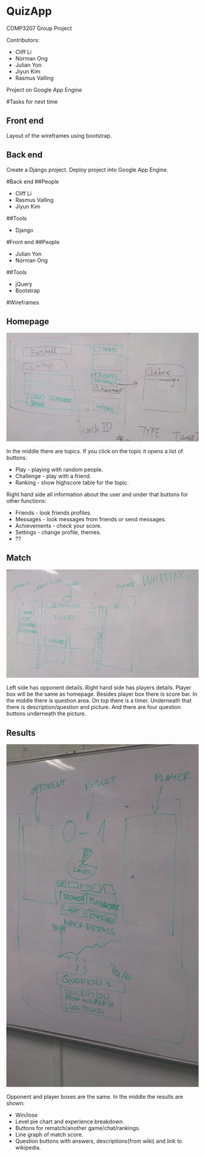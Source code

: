 QuizApp
=======

COMP3207 Group Project

Contributors:
* Cliff Li
* Norman Ong
* Julian Yon
* Jiyun Kim
* Rasmus Valling

Project on Google App Engine

#Tasks for next time
## Front end
Layout of the wireframes using bootstrap.

## Back end
Create a Django project.
Deploy project into Google App Engine.

#Back end
##People
* Cliff Li
* Rasmus Valling
* Jiyun Kim

##Tools
* Django

#Front end
##People
* Julian Yon
* Norman Ong

##Tools
* jQuery
* Bootstrap

#Wireframes

## Homepage

![Home](/img/wireframes/home.jpg?raw=true "Home")

In the middle there are topics. If you click on the topic it opens a list of buttons:
* Play - playing with random people.
* Challenge - play with a friend.
* Ranking - show highscore table for the topic.

Right hand side all information about the user and under that buttons for other functions:
* Friends - look friends profiles.
* Messages - look messages from friends or send messages.
* Achievements - check your score.
* Settings - change profile, themes.
* ??

## Match

![Match](/img/wireframes/question.jpg?raw=true "Match")

Left side has opponent details. Right hand side has players details. Player box will be the same as homepage.
Besides player box there is score bar.
In the middle there is question area. On top there is a timer. Underneath that there is description/question and picture. And there are four question buttons underneath the picture.

## Results

![Results](/img/wireframes/results.jpg?raw=true "Results")

Opponent and player boxes are the same.
In the middle the results are shown:
* Win/lose
* Level pie chart and experience breakdown.
* Buttons for rematch/another game/chat/rankings.
* Line graph of match score.
* Question buttons with answers, descriptions(from wiki) and link to wikipedia.
